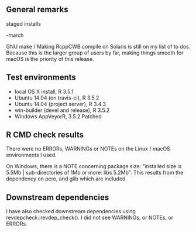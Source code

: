 ## General remarks

staged installs

-march

GNU make / Making RcppCWB compile on Solaris is still on my list of to dos. Because this is the larger group of users by far, making things smooth for macOS is the priority of this release.


## Test environments

* local OS X install, R 3.5.1
* Ubuntu 14.04 (on travis-ci), R 3.5.2
* Ubuntu 14.04 (project server), R 3.4.3
* win-builder (devel and release), R 3.5.2
* Windows AppVeyorR, 3.5.2 Patched


## R CMD check results

There were no ERRORs, WARNINGs or NOTEs on the Linux / macOS environments I used. 

On Windows, there is a NOTE concerning package size: "installed size is  5.5Mb | sub-directories of 1Mb or more: libs 5.2Mb". This results from the dependency on pcre, and glib which are included.


## Downstream dependencies

I have also checked downstream dependencies using revdepcheck::revdep_check(). I did not see WARNINGs, or NOTEs, or ERRORs.
